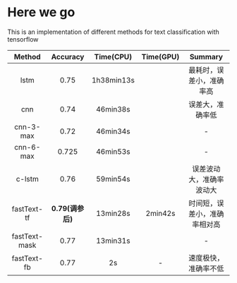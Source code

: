 # Here we go
This is an implementation of different methods for text classification with tensorflow  

Method|Accuracy|Time(CPU)|Time(GPU)|Summary
:-:|:-:|:-:|:-:|:-:
lstm|0.75|1h38min13s||最耗时，误差小，准确率高
cnn|0.74|46min38s||误差大，准确率低
cnn-3-max|0.72|46min34s||-
cnn-6-max|0.725|46min53s||-
c-lstm|0.76|59min54s||误差波动大，准确率波动大
fastText-tf|**0.79(调参后)**|13min28s|2min42s|时间短，误差小，准确率相对高
fastText-mask|0.77|13min31s||-
fastText-fb|0.77|2s|-|速度极快，准确率不低